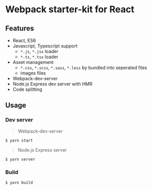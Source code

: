 # Webpack starter-kit for React

## Features

- React, ES6
- Javascript, Typescript support
  - `*.js`, `*.jsx` loader
  - `*.ts`, `*.tsx` loader
- Asset management
  - `*.css`, `*.scss`, `*.sass`, `*.less` by bundled into seperated files
  - images files
- Webpack-dev-server
- Node.js Express dev server with HMR
- Code splitting

## Usage

### Dev server

> Webpack-dev-server

```shell
$ yarn start
```

> Node.js Express server

```shell
$ yarn server
```

### Build

```shell
$ yarn build
```
